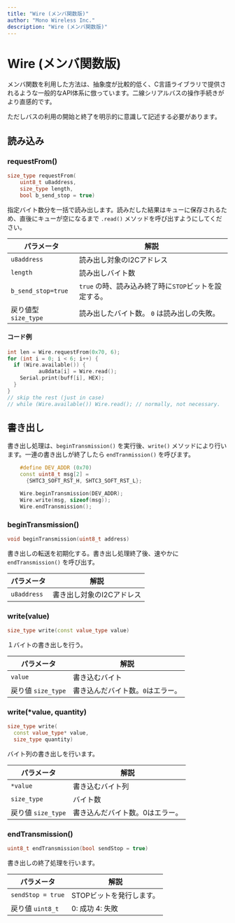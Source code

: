 ```yaml
---
title: "Wire (メンバ関数版)"
author: "Mono Wireless Inc."
description: "Wire (メンバ関数版)"
---
```


# Wire (メンバ関数版)

メンバ関数を利用した方法は、抽象度が比較的低く、C言語ライブラリで提供されるような一般的なAPI体系に倣っています。二線シリアルバスの操作手続きがより直感的です。

ただしバスの利用の開始と終了を明示的に意識して記述する必要があります。

## 読み込み

### requestFrom()

```cpp
size_type requestFrom(
    uint8_t u8address,
    size_type length,
    bool b_send_stop = true)
```

指定バイト数分を一括で読み出します。読みだした結果はキューに保存されるため、直後にキューが空になるまで `.read()` メソッドを呼び出すようにしてください。

| パラメータ              | 解説                                |
| ------------------ | --------------------------------- |
| `u8address`        | 読み出し対象のI2Cアドレス                    |
| `length`           | 読み出しバイト数                          |
| `b_send_stop=true` | `true` の時、読み込み終了時に`STOP`ビットを設定する。 |
| 戻り値型 `size_type`   | 読み出したバイト数。 `0` は読み出しの失敗。          |

#### コード例

```cpp
int len = Wire.requestFrom(0x70, 6);
for (int i = 0; i < 6; i++) {
  if (Wire.available()) {
		  au8data[i] = Wire.read();
    Serial.print(buff[i], HEX);
  }
}
// skip the rest (just in case)
// while (Wire.available()) Wire.read(); // normally, not necessary.

```



## 書き出し

書き出し処理は、`beginTransmission()` を実行後、`write()` メソッドにより行います。一連の書き出しが終了したら `endTranmission()` を呼びます。

```cpp
	#define DEV_ADDR (0x70)
	const uint8_t msg[2] = 
	  {SHTC3_SOFT_RST_H, SHTC3_SOFT_RST_L};

	Wire.beginTransmission(DEV_ADDR);
	Wire.write(msg, sizeof(msg));
	Wire.endTransmission();
```

###

### beginTransmission()

```cpp
void beginTransmission(uint8_t address)
```

書き出しの転送を初期化する。書き出し処理終了後、速やかに `endTransmission()` を呼び出す。&#x20;

| パラメータ       | 解説             |
| ----------- | -------------- |
| `u8address` | 書き出し対象のI2Cアドレス |

###

### write(value)

```cpp
size_type write(const value_type value)
```

１バイトの書き出しを行う。

| パラメータ           | 解説                 |
| --------------- | ------------------ |
| `value`         | 書き込むバイト            |
| 戻り値 `size_type` | 書き込んだバイト数。`0`はエラー。 |



### write(\*value, quantity)

```cpp
size_type write(
  const value_type* value,
  size_type quantity)
```

バイト列の書き出しを行います。

| パラメータ           | 解説               |
| --------------- | ---------------- |
| `*value`        | 書き込むバイト列         |
| `size_type`     | バイト数             |
| 戻り値 `size_type` | 書き込んだバイト数。0はエラー。 |



### endTransmission()

```cpp
uint8_t endTransmission(bool sendStop = true)
```

書き出しの終了処理を行います。&#x20;

| パラメータ             | 解説             |
| ----------------- | -------------- |
| `sendStop = true` | STOPビットを発行します。 |
| 戻り値 `uint8_t`     | 0: 成功 4: 失敗    |

